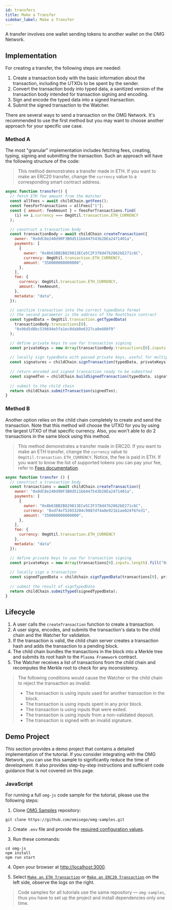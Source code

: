 ```yaml
---
id: transfers
title: Make a Transfer
sidebar_label: Make a Transfer
---
```


A transfer involves one wallet sending tokens to another wallet on the OMG Network.

## Implementation

For creating a transfer, the following steps are needed:
1. Create a transaction body with the basic information about the transaction, including the UTXOs to be spent by the sender.
2. Convert the transaction body into typed data, a sanitized version of the transaction body intended for transaction signing and encoding.
3. Sign and encode the typed data into a signed transaction.
4. Submit the signed transaction to the Watcher.

There are several ways to send a transaction on the OMG Network. It's recommended to use the first method but you may want to choose another approach for your specific use case.

### Method A

The most "granular" implementation includes fetching fees, creating, typing, signing and submitting the transaction. Such an approach will have the following structure of the code:

> This method demonstrates a transfer made in ETH. If you want to make an ERC20 transfer, change the `currency` value to a corresponding smart contract address. 

<!--DOCUSAURUS_CODE_TABS-->
<!-- JavaScript (ESNext) -->
```js
async function transfer() {
  // fetch ETH fee amount from the Watcher
  const allFees = await childChain.getFees();
  const feesForTransactions = allFees["1"];
  const { amount: feeAmount } = feesForTransactions.find(
    (i) => i.currency === OmgUtil.transaction.ETH_CURRENCY
  );

  // construct a transaction body
  const transactionBody = await childChain.createTransaction({
    owner: "0x0dC8e240d90F3B0d511b6447543b28Ea2471401a",
    payments: [
      {
        owner: "0x8b63BB2B829813ECe5C2F378d47b2862bE271c6C",
        currency: OmgUtil.transaction.ETH_CURRENCY,
        amount: "350000000000000",
      },
    ],
    fee: {
      currency: OmgUtil.transaction.ETH_CURRENCY,
      amount: feeAmount,
    },
    metadata: "data",
  });

  // sanitize transaction into the correct typedData format
  // the second parameter is the address of the RootChain contract
  const typedData = OmgUtil.transaction.getTypedData(
    transactionBody.transactions[0],
    "0x96d5d8bc539694e5fa1ec0dab0e6327ca9e680f9"
  );

  // define private keys to use for transaction signing
  const privateKeys = new Array(transactionBody.transactions[0].inputs.length).fill("0xCD5994C7E2BF03202C59B529B76E5582266CEB384F02D32B470AC57112D0C6E7");
  
  // locally sign typedData with passed private keys, useful for multiple different signatures
  const signatures = childChain.signTransaction(typedData, privateKeys);
  
  // return encoded and signed transaction ready to be submitted
  const signedTxn = childChain.buildSignedTransaction(typedData, signatures);
  
  // submit to the child chain
  return childChain.submitTransaction(signedTxn);
}

```
<!--END_DOCUSAURUS_CODE_TABS-->

### Method B

Another option relies on the child chain completely to create and send the transaction. Note that this method will choose the UTXO for you by using the largest UTXO of that specific currency. Also, you won't able to do 2 transactions in the same block using this method. 

> This method demonstrates a transfer made in ERC20. If you want to make an ETH transfer, change the `currency` value to `OmgUtil.transaction.ETH_CURRENCY`. Notice, the fee is paid in ETH. If you want to know the list of supported tokens you can pay your fee, refer to [Fees documentation](/fees).

<!--DOCUSAURUS_CODE_TABS-->
<!-- JavaScript (ESNext) -->
```js
async function transfer () {
  // construct a transaction body
  const transactions = await childChain.createTransaction({
    owner: "0x0dC8e240d90F3B0d511b6447543b28Ea2471401a",
    payments: [
      {
        owner: "0x8b63BB2B829813ECe5C2F378d47b2862bE271c6C",
        currency: "0xd74ef52053204c9887df4a0e921b1ae024f6fe31",
        amount: "350000000000000",
      },
    ],
    fee: {
      currency: OmgUtil.transaction.ETH_CURRENCY
    },
    metadata: "data"
  });

  // define private keys to use for transaction signing
  const privateKeys = new Array(transactions[0].inputs.length).fill("0xCD5994C7E2BF03202C59B529B76E5582266CEB384F02D32B470AC57112D0C6E7");
  
  // locally sign a transaction
  const signedTypedData = childchain.signTypedData(transactions[0], privateKeys);
  
  // submit the result of signTypedData
  return childChain.submitTyped(signedTypedData);
}
```
<!--END_DOCUSAURUS_CODE_TABS-->

## Lifecycle

1. A user calls the `createTransaction` function to create a transaction.
2. A user signs, encodes, and submits the transaction's data to the child chain and the Watcher for validation.
3. If the transaction is valid, the child chain server creates a transaction hash and adds the transaction to a pending block.
4. The child chain bundles the transactions in the block into a Merkle tree and submits its root hash to the `Plasma Framework` contract.
5. The Watcher receives a list of transactions from the child chain and recomputes the Merkle root to check for any inconsistency.

> The following conditions would cause the Watcher or the child chain to reject the transaction as invalid:
> - The transaction is using inputs used for another transaction in the block.
> - The transaction is using inputs spent in any prior block.
> - The transaction is using inputs that were exited.
> - The transaction is using inputs from a non-validated deposit.
> - The transaction is signed with an invalid signature.

## Demo Project

This section provides a demo project that contains a detailed implementation of the tutorial. If you consider integrating with the OMG Network, you can use this sample to significantly reduce the time of development. It also provides step-by-step instructions and sufficient code guidance that is not covered on this page.

### JavaScript

For running a full `omg-js` code sample for the tutorial, please use the following steps:

1. Clone [OMG Samples](https://github.com/omisego/omg-samples) repository:

```
git clone https://github.com/omisego/omg-samples.git
```

2. Create `.env` file and provide the [required configuration values](https://github.com/omisego/omg-samples/tree/master/omg-js#setup).

3. Run these commands:

```
cd omg-js
npm install
npm run start
```

4. Open your browser at [http://localhost:3000](http://localhost:3000). 

5. Select [`Make an ETH Transaction`](https://github.com/omisego/omg-samples/tree/master/omg-js/app/03-transaction-eth) or [`Make an ERC20 Transaction`](https://github.com/omisego/omg-samples/tree/master/omg-js/app/03-transaction-erc20) on the left side, observe the logs on the right.

> Code samples for all tutorials use the same repository — `omg-samples`, thus you have to set up the project and install dependencies only one time.
